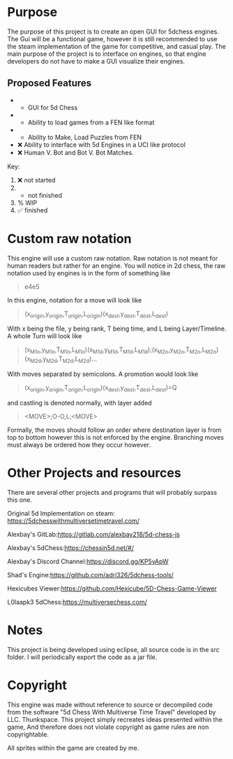 # PurposeThe purpose of this project is to create an open GUI for 5dchess engines. The Gui will be a functional game, however it is still recommended to use the steam implementation of the game for competitive, and casual play. The main purpose of the project is to interface on engines, so that engine developers do not have to make a GUI visualize their engines.## Proposed Features* - GUI for 5d Chess* - Ability to load games from a FEN like format* - Ability to Make, Load Puzzles from FEN* :x: Ability to interface with 5d Engines in a UCI like protocol* :x: Human V. Bot and Bot V. Bot Matches.Key:1. :x: not started2. - not finished3. % WIP4. :white_check_mark: finished# Custom raw notationThis engine will use a custom raw notation. Raw notation is not meant for human readers but rather for an engine. You will notice in 2d chess, the raw notation used by engines is in the form of something like > e4e5In this engine, notation for a move will look like>(x<sub>origin</sub>,y<sub>origin</sub>,T<sub>origin</sub>,L<sub>origin</sub>)(x<sub>dest</sub>,y<sub>dest</sub>,T<sub>dest</sub>,L<sub>dest</sub>)With x being the file, y being rank, T being time, and L being Layer/Timeline.A whole Turn will look like>(x<sub>M1o</sub>,y<sub>M1o</sub>,T<sub>M1o</sub>,L<sub>M1o</sub>)(x<sub>M1d</sub>,y<sub>M1d</sub>,T<sub>M1d</sub>,L<sub>M1d</sub>);(x<sub>M2o</sub>,y<sub>M2o</sub>,T<sub>M2o</sub>,L<sub>M2o</sub>)(x<sub>M2d</sub>,y<sub>M2d</sub>,T<sub>M2d</sub>,L<sub>M2d</sub>)…With moves separated by semicolons. A promotion would look like> (x<sub>origin</sub>,y<sub>origin</sub>,T<sub>origin</sub>,L<sub>origin</sub>)(x<sub>dest</sub>,y<sub>dest</sub>,T<sub>dest</sub>,L<sub>dest</sub>)=Qand castling is denoted normally, with layer added> &lt;MOVE&gt;;O-O,L;&lt;MOVE&gt;Formally, the moves should follow an order where destination layer is from top to bottom however this is not enforced by the engine. Branching moves must always be ordered how they occur however.# Other Projects and resourcesThere are several other projects and programs that will probably surpass this one.Original 5d Implementation on steam: <https://5dchesswithmultiversetimetravel.com/>Alexbay's GitLab:<https://gitlab.com/alexbay218/5d-chess-js>Alexbay's 5dChess:<https://chessin5d.net/#/>Alexbay's Discord Channel:<https://discord.gg/KP5vApW>Shad's Engine:<https://github.com/adri326/5dchess-tools/>Hexicubes Viewer:<https://github.com/Hexicube/5D-Chess-Game-Viewer>L0laapk3 5dChess:<https://multiversechess.com/># NotesThis project is being developed using eclipse, all source code is in the src folder. I will periodically export the code as a jar file.# CopyrightThis engine was made without reference to source or decompiled code from the software "5d Chess With Multiverse Time Travel" developed by LLC. Thunkspace. This project simply recreates ideas presented within the game, And therefore does not violate copyright as game rules are non copyrightable.All sprites within the game are created by me.